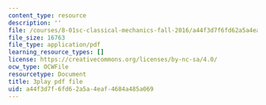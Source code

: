 ```yaml
---
content_type: resource
description: ''
file: /courses/8-01sc-classical-mechanics-fall-2016/a44f3d7f6fd62a5a4eaf4684a485a069_jtOxRPQDuJs.pdf
file_size: 16763
file_type: application/pdf
learning_resource_types: []
license: https://creativecommons.org/licenses/by-nc-sa/4.0/
ocw_type: OCWFile
resourcetype: Document
title: 3play pdf file
uid: a44f3d7f-6fd6-2a5a-4eaf-4684a485a069
---
```

